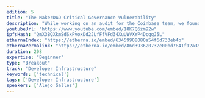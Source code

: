 ```yaml
---
edition: 5
title: "The MakerDAO Critical Governance Vulnerability"
description: "While working on an audit for the Coinbase team, we found a critical vulnerability in one of the DappHub library contracts, which affected the MakerDAO governance system in production. In this short talk, we will provide a beginner-friendly technical description of the issue and its remediation."
youtubeUrl: "https://www.youtube.com/embed/18K7Q6zm92w"
ipfsHash: "QmX3BQXkmSdSxFvoxDd2JLfFfVFd34XuUWVXWP4DcggJ5L"
ethernaIndex: "https://etherna.io/embed/63459908080a54f6d733eb4b"
ethernaPermalink: "https://etherna.io/embed/86d393620732e00bd7841f12a359ee98ec26fa907fe8c14c7fa633755fceac70"
duration: 208
expertise: "Beginner"
type: "Breakout"
track: "Developer Infrastructure"
keywords: ['technical']
tags: ['Developer Infrastructure']
speakers: ['Alejo Salles']
---
```

